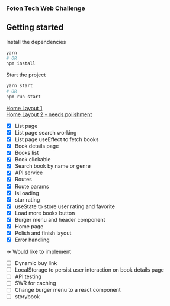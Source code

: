 ### Foton Tech Web Challenge

## Getting started

Install the dependencies

```bash
yarn
# OR
npm install
```

Start the project

```bash
yarn start
# OR
npm run start
```

[Home Layout 1](https://602891ab66133462aeda0a0d--foton-challenge-rocks.netlify.app "App current state")\
[Home Layout 2 - needs polishment](https://602896f1e659433c31017532--foton-challenge-rocks.netlify.app "App current state")

- [x] List page
- [x] List page search working
- [x] List page useEffect to fetch books
- [x] Book details page
- [x] Books list
- [x] Book clickable
- [x] Search book by name or genre
- [x] API service
- [x] Routes
- [x] Route params
- [x] IsLoading
- [x] star rating
- [x] useState to store user rating and favorite
- [x] Load more books button
- [x] Burger menu and header component
- [x] Home page
- [x] Polish and finish layout
- [x] Error handling

-> Would like to implement

- [ ] Dynamic buy link
- [ ] LocalStorage to persist user interaction on book details page
- [ ] API testing
- [ ] SWR for caching
- [ ] Change burger menu to a react component
- [ ] storybook
